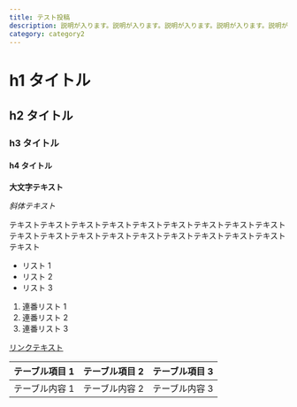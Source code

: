 ```yaml
---
title: テスト投稿
description: 説明が入ります。説明が入ります。説明が入ります。説明が入ります。説明が入ります。
category: category2
---
```


# h1 タイトル

## h2 タイトル

### h3 タイトル

#### h4 タイトル

**大文字テキスト**

_斜体テキスト_

テキストテキストテキストテキストテキストテキストテキストテキストテキストテキストテキストテキストテキストテキストテキストテキストテキストテキストテキスト

- リスト 1
- リスト 2
- リスト 3

1. 連番リスト 1
2. 連番リスト 2
3. 連番リスト 3

[リンクテキスト](https://hogehogehoge.com/)

| テーブル項目 1 | テーブル項目 2 | テーブル項目 3 |
| -------------- | -------------- | -------------- |
| テーブル内容 1 | テーブル内容 2 | テーブル内容 3 |